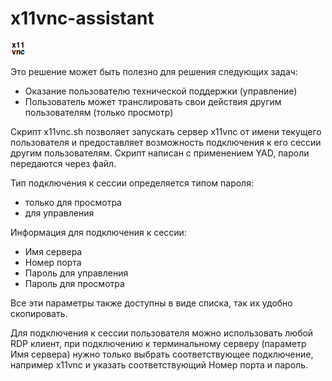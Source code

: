 # x11vnc-assistant

![x11vnc Logo](/icons/x11vnc24.png)

Это решение может быть полезно для решения следующих задач:
* Оказание пользователю технической поддержки (управление)
* Пользователь может транслировать свои действия другим пользователям (только просмотр)

Скрипт x11vnc.sh позволяет запускать сервер x11vnc от имени текущего пользователя и предоставляет возможность подключения к его сессии другим пользователям.
Скрипт написан с применением YAD, пароли передаются через файл. 

Тип подключения к сессии определяется типом пароля:
* только для просмотра
* для управления

Информация для подключения к сессии:
* Имя сервера
* Номер порта
* Пароль для управления
* Пароль для просмотра

Все эти параметры также доступны в виде списка, так их удобно скопировать.

Для подключения к сессии пользователя можно использовать любой RDP клиент, при подключению к терминальному серверу (параметр Имя сервера) нужно только выбрать соответствующее подключение, например x11vnc и указать соответствующий Номер порта и пароль.
